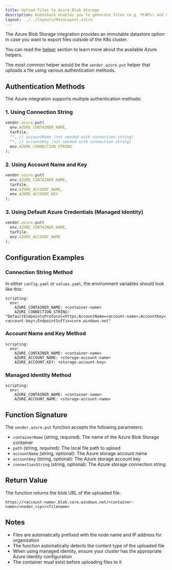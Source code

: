 ```yaml
---
title: Upload Files to Azure Blob Storage
description: Kubeshark enables you to generate files (e.g. PCAPs) and upload them to an immutable datastore (e.g. Azure Blob Storage).
layout: ../../layouts/MainLayout.astro
---
```


The Azure Blob Storage integration provides an immutable datastore option in case you want to export files outside of the K8s cluster.

You can read the [helper](/en/automation_helpers) section to learn more about the available Azure helpers.

The most common helper would be the `vendor.azure.put` helper that uploads a file using various authentication methods.

## Authentication Methods

The Azure integration supports multiple authentication methods:

### 1. Using Connection String
```js
vendor.azure.put(
  env.AZURE_CONTAINER_NAME,
  tarFile,
  "", // accountName (not needed with connection string)
  "", // accountKey (not needed with connection string)
  env.AZURE_CONNECTION_STRING
);
```

### 2. Using Account Name and Key
```js
vendor.azure.put(
  env.AZURE_CONTAINER_NAME,
  tarFile,
  env.AZURE_ACCOUNT_NAME,
  env.AZURE_ACCOUNT_KEY
);
```

### 3. Using Default Azure Credentials (Managed Identity)
```js
vendor.azure.put(
  env.AZURE_CONTAINER_NAME,
  tarFile,
  env.AZURE_ACCOUNT_NAME
);
```

## Configuration Examples

### Connection String Method
In either `config.yaml` or `values.yaml`, the environment variables should look like this:
```shell
scripting:
  env:
    AZURE_CONTAINER_NAME: <container-name>
    AZURE_CONNECTION_STRING: "DefaultEndpointsProtocol=https;AccountName=<account-name>;AccountKey=<account-key>;EndpointSuffix=core.windows.net"
```

### Account Name and Key Method
```shell
scripting:
  env:
    AZURE_CONTAINER_NAME: <container-name>
    AZURE_ACCOUNT_NAME: <storage-account-name>
    AZURE_ACCOUNT_KEY: <storage-account-key>
```

### Managed Identity Method
```shell
scripting:
  env:
    AZURE_CONTAINER_NAME: <container-name>
    AZURE_ACCOUNT_NAME: <storage-account-name>
```

## Function Signature

The `vendor.azure.put` function accepts the following parameters:

- `containerName` (string, required): The name of the Azure Blob Storage container
- `path` (string, required): The local file path to upload
- `accountName` (string, optional): The Azure storage account name
- `accountKey` (string, optional): The Azure storage account key
- `connectionString` (string, optional): The Azure storage connection string

## Return Value

The function returns the blob URL of the uploaded file:
```
https://<account-name>.blob.core.windows.net/<container-name>/<node>_<ip>/<filename>
```

## Notes

- Files are automatically prefixed with the node name and IP address for organization
- The function automatically detects the content type of the uploaded file
- When using managed identity, ensure your cluster has the appropriate Azure identity configuration
- The container must exist before uploading files to it
